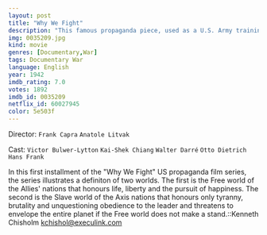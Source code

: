 ```yaml
---
layout: post
title: "Why We Fight"
description: "This famous propaganda piece, used as a U.S. Army training film in WWII before theatrical release, asks 'why we fight.' The answer compares the 'free' and 'slave' worlds. Included: development of dictatorships in Italy, Germany and Japan, while anti-militarism and isolationism rise in the USA; a look at enemy propaganda; and the first acts of aggression. Walter Huston narrates a combination of archival footage, maps, an.."
img: 0035209.jpg
kind: movie
genres: [Documentary,War]
tags: Documentary War 
language: English
year: 1942
imdb_rating: 7.0
votes: 1892
imdb_id: 0035209
netflix_id: 60027945
color: 5e503f
---
```

Director: `Frank Capra` `Anatole Litvak`  

Cast: `Victor Bulwer-Lytton` `Kai-Shek Chiang` `Walter Darré` `Otto Dietrich` `Hans Frank` 

In this first installment of the "Why We Fight" US propaganda film series, the series illustrates a definiton of two worlds. The first is the Free world of the Allies' nations that honours life, liberty and the pursuit of happiness. The second is the Slave world of the Axis nations that honours only tyranny, brutality and unquestioning obedience to the leader and threatens to envelope the entire planet if the Free world does not make a stand.::Kenneth Chisholm <kchishol@execulink.com>